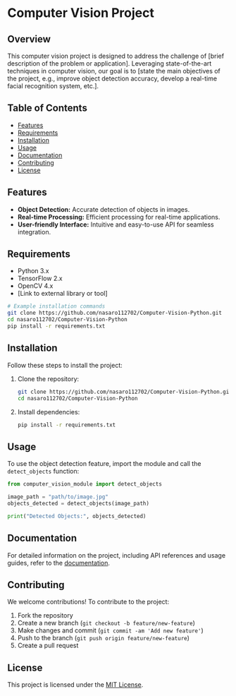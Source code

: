 # Computer Vision Project

## Overview

This computer vision project is designed to address the challenge of [brief description of the problem or application]. Leveraging state-of-the-art techniques in computer vision, our goal is to [state the main objectives of the project, e.g., improve object detection accuracy, develop a real-time facial recognition system, etc.].

## Table of Contents

- [Features](#features)
- [Requirements](#requirements)
- [Installation](#installation)
- [Usage](#usage)
- [Documentation](#documentation)
- [Contributing](#contributing)
- [License](#license)

## Features

- **Object Detection:** Accurate detection of objects in images.
- **Real-time Processing:** Efficient processing for real-time applications.
- **User-friendly Interface:** Intuitive and easy-to-use API for seamless integration.

## Requirements

- Python 3.x
- TensorFlow 2.x
- OpenCV 4.x
- [Link to external library or tool]

```bash
# Example installation commands
git clone https://github.com/nasaro112702/Computer-Vision-Python.git
cd nasaro112702/Computer-Vision-Python
pip install -r requirements.txt
```

## Installation

Follow these steps to install the project:

1. Clone the repository:

   ```bash
   git clone https://github.com/nasaro112702/Computer-Vision-Python.git
   cd nasaro112702/Computer-Vision-Python
   ```

2. Install dependencies:

   ```bash
   pip install -r requirements.txt
   ```

## Usage

To use the object detection feature, import the module and call the `detect_objects` function:

```python
from computer_vision_module import detect_objects

image_path = "path/to/image.jpg"
objects_detected = detect_objects(image_path)

print("Detected Objects:", objects_detected)
```

## Documentation

For detailed information on the project, including API references and usage guides, refer to the [documentation](docs/README.md).

## Contributing

We welcome contributions! To contribute to the project:

1. Fork the repository
2. Create a new branch (`git checkout -b feature/new-feature`)
3. Make changes and commit (`git commit -am 'Add new feature'`)
4. Push to the branch (`git push origin feature/new-feature`)
5. Create a pull request

## License

This project is licensed under the [MIT License](LICENSE.md).
